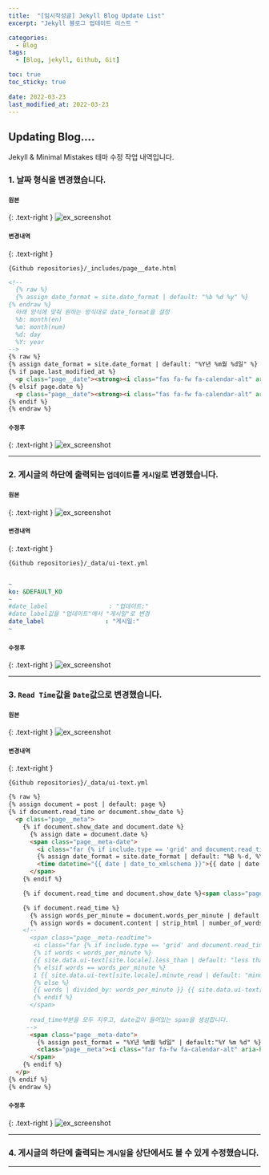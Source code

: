 ```yaml
---
title:  "[임시작성글] Jekyll Blog Update List"
excerpt: "Jekyll 블로그 업데이트 리스트 "

categories:
  - Blog
tags:
  - [Blog, jekyll, Github, Git]

toc: true
toc_sticky: true
 
date: 2022-03-23
last_modified_at: 2022-03-23
---
```


## Updating Blog....
Jekyll & Minimal Mistakes 테마 수정 작업 내역입니다.

### 1. 날짜 형식을 변경했습니다.

<div class="notice--primary" markdown="1">

#### `원본`
{: .text-right }
![ex_screenshot](/assets/images/2022-03-23-BlogUpdateList/month_day_year.png)

#### `변경내역`
{: .text-right }

```
{Github repositories}/_includes/page__date.html
```

```html
<!-- 
  {% raw %}
  {% assign date_format = site.date_format | default: "%b %d %y" %}
{% endraw %}
  아래 양식에 맞춰 원하는 방식대로 date_format을 설정
  %b: month(en)
  %m: month(num)
  %d: day
  %Y: year
-->
{% raw %}
{% assign date_format = site.date_format | default: "%Y년 %m월 %d일" %}
{% if page.last_modified_at %}
  <p class="page__date"><strong><i class="fas fa-fw fa-calendar-alt" aria-hidden="true"></i> {{ site.data.ui-text[site.locale].date_label | default: "Updated:" }}</strong> <time class="dt-published" datetime="{{ page.last_modified_at | date: "%Y-%m-%d" }}">{{ page.last_modified_at | date: date_format }}</time></p>
{% elsif page.date %}
  <p class="page__date"><strong><i class="fas fa-fw fa-calendar-alt" aria-hidden="true"></i> {{ site.data.ui-text[site.locale].date_label | default: "Updated:" }}</strong> <time class="dt-published" datetime="{{ page.date | date_to_xmlschema }}">{{ page.date | date: date_format }}</time></p>
{% endif %}
{% endraw %}

```

#### `수정후`
{: .text-right }
![ex_screenshot](/assets/images/2022-03-23-BlogUpdateList/year_month_day.png)

</div>

---

### 2. 게시글의 하단에 출력되는 `업데이트`를 `게시일`로 변경했습니다.

<div class="notice--primary" markdown="1">

#### `원본`
{: .text-right }
![ex_screenshot](/assets/images/2022-03-23-BlogUpdateList/post_update.png)

#### `변경내역`
{: .text-right }

```
{Github repositories}/_data/ui-text.yml
```

```yml

~
ko: &DEFAULT_KO
~
#date_label                 : "업데이트:"
#date_label값을 "업데이트"에서 "게시일"로 변경
date_label                 : "게시일:"     
~

```

#### `수정후`
{: .text-right }
![ex_screenshot](/assets/images/2022-03-23-BlogUpdateList/post_date.png)



</div>

---

### 3. `Read Time`값을 `Date`값으로 변경했습니다.

<div class="notice--primary" markdown="1">

#### `원본`
{: .text-right }
![ex_screenshot](/assets/images/2022-03-23-BlogUpdateList/read_time.png)

#### `변경내역`
{: .text-right }

```
{Github repositories}/_data/ui-text.yml
```

```html
{% raw %}
{% assign document = post | default: page %}
{% if document.read_time or document.show_date %}
  <p class="page__meta">
    {% if document.show_date and document.date %}
      {% assign date = document.date %}
      <span class="page__meta-date">
        <i class="far {% if include.type == 'grid' and document.read_time and document.show_date %}fa-fw {% endif %}fa-calendar-alt" aria-hidden="true"></i>
        {% assign date_format = site.date_format | default: "%B %-d, %Y" %}
        <time datetime="{{ date | date_to_xmlschema }}">{{ date | date: date_format }}</time>
      </span>
    {% endif %}

    {% if document.read_time and document.show_date %}<span class="page__meta-sep"></span>{% endif %}

    {% if document.read_time %}
      {% assign words_per_minute = document.words_per_minute | default: site.words_per_minute | default: 200 %}
      {% assign words = document.content | strip_html | number_of_words %}
    <!--
      <span class="page__meta-readtime">
       <i class="far {% if include.type == 'grid' and document.read_time and document.show_date %}fa-fw {% endif %}fa-clock" aria-hidden="true"></i>
       {% if words < words_per_minute %}
       {{ site.data.ui-text[site.locale].less_than | default: "less than" }} 1 {{ site.data.ui-text[site.locale].minute_read | default: "minute read" }}
       {% elsif words == words_per_minute %}
       1 {{ site.data.ui-text[site.locale].minute_read | default: "minute read" }}
       {% else %}
       {{ words | divided_by: words_per_minute }} {{ site.data.ui-text[site.locale].minute_read | default: "minute read" }}
       {% endif %}
      </span>
      
      read_time부분을 모두 지우고, date값이 들어있는 span을 생성합니다.
     -->
      <span class="page__meta-date">
        {% assign post_format = "%Y년 %m월 %d일" | default:"%Y %m %d" %}
        <class="page__meta"><i class="far fa-fw fa-calendar-alt" aria-hidden="true"></i> {{ post.date | date:post_format }}</class>
      </span>
    {% endif %}
  </p>
{% endif %}
{% endraw %}
```

#### `수정후`
{: .text-right }
![ex_screenshot](/assets/images/2022-03-23-BlogUpdateList/post_date2.png)

</div>


---

### 4. 게시글의 하단에 출력되는 `게시일`을 상단에서도 볼 수 있게 수정했습니다.

---